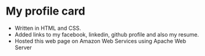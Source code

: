 # My profile card

 - Written in HTML and CSS.
 - Added links to my facebook, linkedin, github profile and also my resume.
 - Hosted this web page on Amazon Web Services using Apache Web Server
